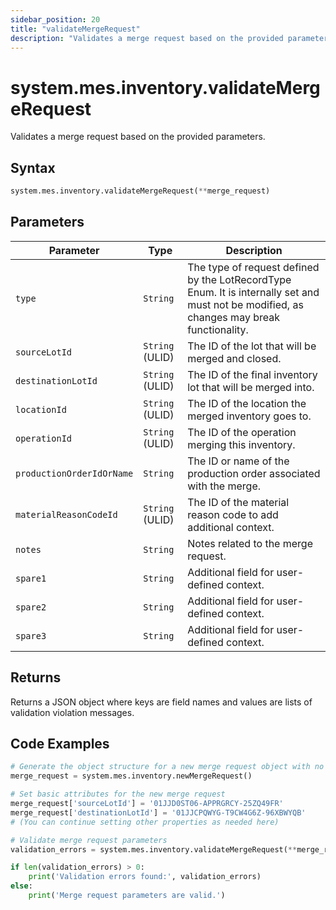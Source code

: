 ```yaml
---
sidebar_position: 20
title: "validateMergeRequest"
description: "Validates a merge request based on the provided parameters."
---
```


# system.mes.inventory.validateMergeRequest

Validates a merge request based on the provided parameters.

## Syntax

```python
system.mes.inventory.validateMergeRequest(**merge_request)
```

## Parameters

| Parameter                 | Type            | Description                                                                                                                               |
|---------------------------|-----------------|-------------------------------------------------------------------------------------------------------------------------------------------|
| `type`                    | `String`        | The type of request defined by the LotRecordType Enum. It is internally set and must not be modified, as changes may break functionality. |
| `sourceLotId`             | `String` (ULID) | The ID of the lot that will be merged and closed.                                                                                         |
| `destinationLotId`        | `String` (ULID) | The ID of the final inventory lot that will be merged into.                                                                               |
| `locationId`              | `String` (ULID) | The ID of the location the merged inventory goes to.                                                                                      |
| `operationId`             | `String` (ULID) | The ID of the operation merging this inventory.                                                                                           |
| `productionOrderIdOrName` | `String`        | The ID or name of the production order associated with the merge.                                                                         |
| `materialReasonCodeId`    | `String` (ULID) | The ID of the material reason code to add additional context.                                                                             |
| `notes`                   | `String`        | Notes related to the merge request.                                                                                                       |
| `spare1`                  | `String`        | Additional field for user-defined context.                                                                                                |
| `spare2`                  | `String`        | Additional field for user-defined context.                                                                                                |
| `spare3`                  | `String`        | Additional field for user-defined context.                                                                                                |

## Returns

Returns a JSON object where keys are field names and values are lists of validation violation messages.

## Code Examples

```python
# Generate the object structure for a new merge request object with no initial arguments
merge_request = system.mes.inventory.newMergeRequest()

# Set basic attributes for the new merge request
merge_request['sourceLotId'] = '01JJD0ST06-APPRGRCY-25ZQ49FR'
merge_request['destinationLotId'] = '01JJCPQWYG-T9CW4G6Z-96XBWYQB'
# (You can continue setting other properties as needed here)

# Validate merge request parameters
validation_errors = system.mes.inventory.validateMergeRequest(**merge_request)

if len(validation_errors) > 0:
    print('Validation errors found:', validation_errors)
else:
    print('Merge request parameters are valid.')
```
